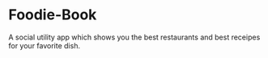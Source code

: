 # Foodie-Book
A social utility app which shows you the best restaurants and best receipes for your favorite dish.

